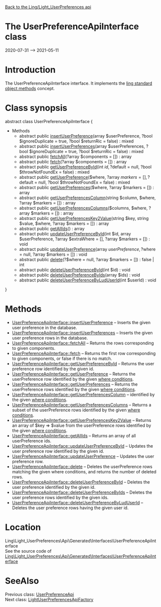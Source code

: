 [Back to the Ling/Light_UserPreferences api](https://github.com/lingtalfi/Light_UserPreferences/blob/master/doc/api/Ling/Light_UserPreferences.md)



The UserPreferenceApiInterface class
================
2020-07-31 --> 2021-05-11






Introduction
============

The UserPreferenceApiInterface interface.
It implements the [ling standard object methods](https://github.com/lingtalfi/Light_BreezeGenerator/blob/master/doc/pages/ling-standard-object-methods.md) concept.



Class synopsis
==============


abstract class <span class="pl-k">UserPreferenceApiInterface</span>  {

- Methods
    - abstract public [insertUserPreference](https://github.com/lingtalfi/Light_UserPreferences/blob/master/doc/api/Ling/Light_UserPreferences/Api/Generated/Interfaces/UserPreferenceApiInterface/insertUserPreference.md)(array $userPreference, ?bool $ignoreDuplicate = true, ?bool $returnRic = false) : mixed
    - abstract public [insertUserPreferences](https://github.com/lingtalfi/Light_UserPreferences/blob/master/doc/api/Ling/Light_UserPreferences/Api/Generated/Interfaces/UserPreferenceApiInterface/insertUserPreferences.md)(array $userPreferences, ?bool $ignoreDuplicate = true, ?bool $returnRic = false) : mixed
    - abstract public [fetchAll](https://github.com/lingtalfi/Light_UserPreferences/blob/master/doc/api/Ling/Light_UserPreferences/Api/Generated/Interfaces/UserPreferenceApiInterface/fetchAll.md)(?array $components = []) : array
    - abstract public [fetch](https://github.com/lingtalfi/Light_UserPreferences/blob/master/doc/api/Ling/Light_UserPreferences/Api/Generated/Interfaces/UserPreferenceApiInterface/fetch.md)(?array $components = []) : array
    - abstract public [getUserPreferenceById](https://github.com/lingtalfi/Light_UserPreferences/blob/master/doc/api/Ling/Light_UserPreferences/Api/Generated/Interfaces/UserPreferenceApiInterface/getUserPreferenceById.md)(int $id, ?$default = null, ?bool $throwNotFoundEx = false) : mixed
    - abstract public [getUserPreference](https://github.com/lingtalfi/Light_UserPreferences/blob/master/doc/api/Ling/Light_UserPreferences/Api/Generated/Interfaces/UserPreferenceApiInterface/getUserPreference.md)($where, ?array $markers = [], ?$default = null, ?bool $throwNotFoundEx = false) : mixed
    - abstract public [getUserPreferences](https://github.com/lingtalfi/Light_UserPreferences/blob/master/doc/api/Ling/Light_UserPreferences/Api/Generated/Interfaces/UserPreferenceApiInterface/getUserPreferences.md)($where, ?array $markers = []) : array
    - abstract public [getUserPreferencesColumn](https://github.com/lingtalfi/Light_UserPreferences/blob/master/doc/api/Ling/Light_UserPreferences/Api/Generated/Interfaces/UserPreferenceApiInterface/getUserPreferencesColumn.md)(string $column, $where, ?array $markers = []) : array
    - abstract public [getUserPreferencesColumns](https://github.com/lingtalfi/Light_UserPreferences/blob/master/doc/api/Ling/Light_UserPreferences/Api/Generated/Interfaces/UserPreferenceApiInterface/getUserPreferencesColumns.md)($columns, $where, ?array $markers = []) : array
    - abstract public [getUserPreferencesKey2Value](https://github.com/lingtalfi/Light_UserPreferences/blob/master/doc/api/Ling/Light_UserPreferences/Api/Generated/Interfaces/UserPreferenceApiInterface/getUserPreferencesKey2Value.md)(string $key, string $value, $where, ?array $markers = []) : array
    - abstract public [getAllIds](https://github.com/lingtalfi/Light_UserPreferences/blob/master/doc/api/Ling/Light_UserPreferences/Api/Generated/Interfaces/UserPreferenceApiInterface/getAllIds.md)() : array
    - abstract public [updateUserPreferenceById](https://github.com/lingtalfi/Light_UserPreferences/blob/master/doc/api/Ling/Light_UserPreferences/Api/Generated/Interfaces/UserPreferenceApiInterface/updateUserPreferenceById.md)(int $id, array $userPreference, ?array $extraWhere = [], ?array $markers = []) : void
    - abstract public [updateUserPreference](https://github.com/lingtalfi/Light_UserPreferences/blob/master/doc/api/Ling/Light_UserPreferences/Api/Generated/Interfaces/UserPreferenceApiInterface/updateUserPreference.md)(array $userPreference, ?$where = null, ?array $markers = []) : void
    - abstract public [delete](https://github.com/lingtalfi/Light_UserPreferences/blob/master/doc/api/Ling/Light_UserPreferences/Api/Generated/Interfaces/UserPreferenceApiInterface/delete.md)(?$where = null, ?array $markers = []) : false | int
    - abstract public [deleteUserPreferenceById](https://github.com/lingtalfi/Light_UserPreferences/blob/master/doc/api/Ling/Light_UserPreferences/Api/Generated/Interfaces/UserPreferenceApiInterface/deleteUserPreferenceById.md)(int $id) : void
    - abstract public [deleteUserPreferenceByIds](https://github.com/lingtalfi/Light_UserPreferences/blob/master/doc/api/Ling/Light_UserPreferences/Api/Generated/Interfaces/UserPreferenceApiInterface/deleteUserPreferenceByIds.md)(array $ids) : void
    - abstract public [deleteUserPreferenceByLudUserId](https://github.com/lingtalfi/Light_UserPreferences/blob/master/doc/api/Ling/Light_UserPreferences/Api/Generated/Interfaces/UserPreferenceApiInterface/deleteUserPreferenceByLudUserId.md)(int $userId) : void

}






Methods
==============

- [UserPreferenceApiInterface::insertUserPreference](https://github.com/lingtalfi/Light_UserPreferences/blob/master/doc/api/Ling/Light_UserPreferences/Api/Generated/Interfaces/UserPreferenceApiInterface/insertUserPreference.md) &ndash; Inserts the given user preference in the database.
- [UserPreferenceApiInterface::insertUserPreferences](https://github.com/lingtalfi/Light_UserPreferences/blob/master/doc/api/Ling/Light_UserPreferences/Api/Generated/Interfaces/UserPreferenceApiInterface/insertUserPreferences.md) &ndash; Inserts the given user preference rows in the database.
- [UserPreferenceApiInterface::fetchAll](https://github.com/lingtalfi/Light_UserPreferences/blob/master/doc/api/Ling/Light_UserPreferences/Api/Generated/Interfaces/UserPreferenceApiInterface/fetchAll.md) &ndash; Returns the rows corresponding to given components.
- [UserPreferenceApiInterface::fetch](https://github.com/lingtalfi/Light_UserPreferences/blob/master/doc/api/Ling/Light_UserPreferences/Api/Generated/Interfaces/UserPreferenceApiInterface/fetch.md) &ndash; Returns the first row corresponding to given components, or false if there is no match.
- [UserPreferenceApiInterface::getUserPreferenceById](https://github.com/lingtalfi/Light_UserPreferences/blob/master/doc/api/Ling/Light_UserPreferences/Api/Generated/Interfaces/UserPreferenceApiInterface/getUserPreferenceById.md) &ndash; Returns the user preference row identified by the given id.
- [UserPreferenceApiInterface::getUserPreference](https://github.com/lingtalfi/Light_UserPreferences/blob/master/doc/api/Ling/Light_UserPreferences/Api/Generated/Interfaces/UserPreferenceApiInterface/getUserPreference.md) &ndash; Returns the userPreference row identified by the given [where conditions](https://github.com/lingtalfi/SimplePdoWrapper#the-where-conditions).
- [UserPreferenceApiInterface::getUserPreferences](https://github.com/lingtalfi/Light_UserPreferences/blob/master/doc/api/Ling/Light_UserPreferences/Api/Generated/Interfaces/UserPreferenceApiInterface/getUserPreferences.md) &ndash; Returns the userPreference rows identified by the given [where conditions](https://github.com/lingtalfi/SimplePdoWrapper#the-where-conditions).
- [UserPreferenceApiInterface::getUserPreferencesColumn](https://github.com/lingtalfi/Light_UserPreferences/blob/master/doc/api/Ling/Light_UserPreferences/Api/Generated/Interfaces/UserPreferenceApiInterface/getUserPreferencesColumn.md) &ndash; identified by the given [where conditions](https://github.com/lingtalfi/SimplePdoWrapper#the-where-conditions).
- [UserPreferenceApiInterface::getUserPreferencesColumns](https://github.com/lingtalfi/Light_UserPreferences/blob/master/doc/api/Ling/Light_UserPreferences/Api/Generated/Interfaces/UserPreferenceApiInterface/getUserPreferencesColumns.md) &ndash; Returns a subset of the userPreference rows identified by the given [where conditions](https://github.com/lingtalfi/SimplePdoWrapper#the-where-conditions).
- [UserPreferenceApiInterface::getUserPreferencesKey2Value](https://github.com/lingtalfi/Light_UserPreferences/blob/master/doc/api/Ling/Light_UserPreferences/Api/Generated/Interfaces/UserPreferenceApiInterface/getUserPreferencesKey2Value.md) &ndash; Returns an array of $key => $value from the userPreference rows identified by the given [where conditions](https://github.com/lingtalfi/SimplePdoWrapper#the-where-conditions).
- [UserPreferenceApiInterface::getAllIds](https://github.com/lingtalfi/Light_UserPreferences/blob/master/doc/api/Ling/Light_UserPreferences/Api/Generated/Interfaces/UserPreferenceApiInterface/getAllIds.md) &ndash; Returns an array of all userPreference ids.
- [UserPreferenceApiInterface::updateUserPreferenceById](https://github.com/lingtalfi/Light_UserPreferences/blob/master/doc/api/Ling/Light_UserPreferences/Api/Generated/Interfaces/UserPreferenceApiInterface/updateUserPreferenceById.md) &ndash; Updates the user preference row identified by the given id.
- [UserPreferenceApiInterface::updateUserPreference](https://github.com/lingtalfi/Light_UserPreferences/blob/master/doc/api/Ling/Light_UserPreferences/Api/Generated/Interfaces/UserPreferenceApiInterface/updateUserPreference.md) &ndash; Updates the user preference row.
- [UserPreferenceApiInterface::delete](https://github.com/lingtalfi/Light_UserPreferences/blob/master/doc/api/Ling/Light_UserPreferences/Api/Generated/Interfaces/UserPreferenceApiInterface/delete.md) &ndash; Deletes the userPreference rows matching the given where conditions, and returns the number of deleted rows.
- [UserPreferenceApiInterface::deleteUserPreferenceById](https://github.com/lingtalfi/Light_UserPreferences/blob/master/doc/api/Ling/Light_UserPreferences/Api/Generated/Interfaces/UserPreferenceApiInterface/deleteUserPreferenceById.md) &ndash; Deletes the user preference identified by the given id.
- [UserPreferenceApiInterface::deleteUserPreferenceByIds](https://github.com/lingtalfi/Light_UserPreferences/blob/master/doc/api/Ling/Light_UserPreferences/Api/Generated/Interfaces/UserPreferenceApiInterface/deleteUserPreferenceByIds.md) &ndash; Deletes the user preference rows identified by the given ids.
- [UserPreferenceApiInterface::deleteUserPreferenceByLudUserId](https://github.com/lingtalfi/Light_UserPreferences/blob/master/doc/api/Ling/Light_UserPreferences/Api/Generated/Interfaces/UserPreferenceApiInterface/deleteUserPreferenceByLudUserId.md) &ndash; Deletes the user preference rows having the given user id.





Location
=============
Ling\Light_UserPreferences\Api\Generated\Interfaces\UserPreferenceApiInterface<br>
See the source code of [Ling\Light_UserPreferences\Api\Generated\Interfaces\UserPreferenceApiInterface](https://github.com/lingtalfi/Light_UserPreferences/blob/master/Api/Generated/Interfaces/UserPreferenceApiInterface.php)



SeeAlso
==============
Previous class: [UserPreferenceApi](https://github.com/lingtalfi/Light_UserPreferences/blob/master/doc/api/Ling/Light_UserPreferences/Api/Generated/Classes/UserPreferenceApi.md)<br>Next class: [LightUserPreferencesApiFactory](https://github.com/lingtalfi/Light_UserPreferences/blob/master/doc/api/Ling/Light_UserPreferences/Api/Generated/LightUserPreferencesApiFactory.md)<br>

